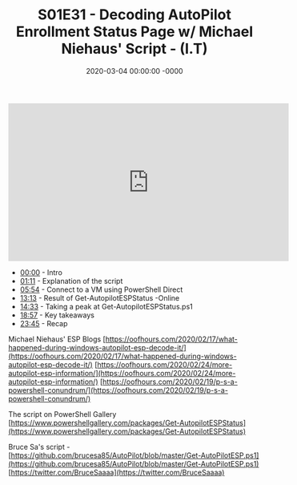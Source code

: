 ﻿---
layout: post
title: "S01E31 - Decoding AutoPilot Enrollment Status Page w/ Michael Niehaus' Script - (I.T)"
date: 2020-03-04 00:00:00 -0000
categories:
---

<iframe loading="lazy" width="560" height="315" src="https://www.youtube.com/embed/mG6JQNHvEWs" title="YouTube video player" frameborder="0" allow="accelerometer; autoplay; clipboard-write; encrypted-media; gyroscope; picture-in-picture" allowfullscreen></iframe>

- [00:00](https://www.youtube.com/watch?v=mG6JQNHvEWs&t=0s) - Intro
- [01:11](https://www.youtube.com/watch?v=mG6JQNHvEWs&t=71s) - Explanation of the script
- [05:54](https://www.youtube.com/watch?v=mG6JQNHvEWs&t=354s) - Connect to a VM using PowerShell Direct
- [13:13](https://www.youtube.com/watch?v=mG6JQNHvEWs&t=793s) - Result of Get-AutopilotESPStatus -Online
- [14:33](https://www.youtube.com/watch?v=mG6JQNHvEWs&t=873s) - Taking a peak at Get-AutopilotESPStatus.ps1
- [18:57](https://www.youtube.com/watch?v=mG6JQNHvEWs&t=1137s) - Key takeaways
- [23:45](https://www.youtube.com/watch?v=mG6JQNHvEWs&t=1425s) - Recap

Michael Niehaus' ESP Blogs
[https://oofhours.com/2020/02/17/what-happened-during-windows-autopilot-esp-decode-it/](https://oofhours.com/2020/02/17/what-happened-during-windows-autopilot-esp-decode-it/)
[https://oofhours.com/2020/02/24/more-autopilot-esp-information/](https://oofhours.com/2020/02/24/more-autopilot-esp-information/)
[https://oofhours.com/2020/02/19/p-s-a-powershell-conundrum/](https://oofhours.com/2020/02/19/p-s-a-powershell-conundrum/)

The script on PowerShell Gallery
[https://www.powershellgallery.com/packages/Get-AutopilotESPStatus](https://www.powershellgallery.com/packages/Get-AutopilotESPStatus)

Bruce Sa's script - [https://github.com/brucesa85/AutoPilot/blob/master/Get-AutoPilotESP.ps1](https://github.com/brucesa85/AutoPilot/blob/master/Get-AutoPilotESP.ps1)
[https://twitter.com/BruceSaaaa](https://twitter.com/BruceSaaaa)

